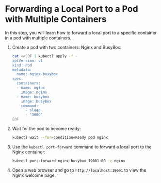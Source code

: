 # Forwarding a Local Port to a Pod with Multiple Containers

In this step, you will learn how to forward a local port to a specific container in a pod with multiple containers.

1. Create a pod with two containers: Nginx and BusyBox:

   ```bash
   cat <<EOF | kubectl apply -f -
   apiVersion: v1
   kind: Pod
   metadata:
     name: nginx-busybox
   spec:
     containers:
     - name: nginx
       image: nginx
     - name: busybox
       image: busybox
       command:
         - sleep
         - "3600"
   EOF
   ```

2. Wait for the pod to become ready:

   ```bash
   kubectl wait --for=condition=Ready pod nginx
   ```

3. Use the `kubectl port-forward` command to forward a local port to the Nginx container:

   ```bash
   kubectl port-forward nginx-busybox 19001:80 -c nginx
   ```

4. Open a web browser and go to `http://localhost:19001` to view the Nginx welcome page.
